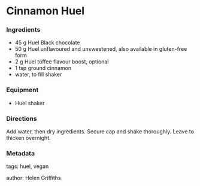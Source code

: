 # Cinnamon Huel

### Ingredients

* 45 g Huel Black chocolate
* 50 g Huel unflavoured and unsweetened, also available in gluten-free form 
* 2 g Huel toffee flavour boost, optional
* 1 tsp ground cinnamon
* water, to fill shaker

### Equipment

* Huel shaker

### Directions

Add water, then dry ingredients.  Secure cap and shake thoroughly.  Leave to thicken overnight.

### Metadata

tags: huel, vegan

author: Helen Griffiths
